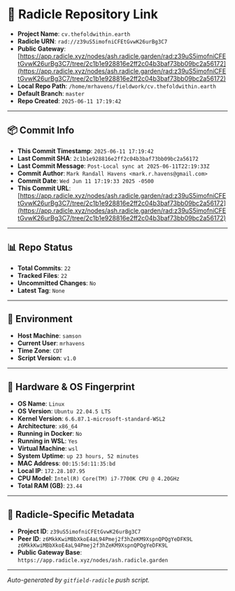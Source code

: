 # 🔗 Radicle Repository Link

- **Project Name**: `cv.thefoldwithin.earth`
- **Radicle URN**: `rad://z39uS5imofniCFEtGvwK26urBg3C7`
- **Public Gateway**: [https://app.radicle.xyz/nodes/ash.radicle.garden/rad:z39uS5imofniCFEtGvwK26urBg3C7/tree/2c1b1e928816e2ff2c04b3baf73bb09bc2a56172](https://app.radicle.xyz/nodes/ash.radicle.garden/rad:z39uS5imofniCFEtGvwK26urBg3C7/tree/2c1b1e928816e2ff2c04b3baf73bb09bc2a56172)
- **Local Repo Path**: `/home/mrhavens/fieldwork/cv.thefoldwithin.earth`
- **Default Branch**: `master`
- **Repo Created**: `2025-06-11 17:19:42`

---

## 📦 Commit Info

- **This Commit Timestamp**: `2025-06-11 17:19:42`
- **Last Commit SHA**: `2c1b1e928816e2ff2c04b3baf73bb09bc2a56172`
- **Last Commit Message**: `Post-Local sync at 2025-06-11T22:19:33Z`
- **Commit Author**: `Mark Randall Havens <mark.r.havens@gmail.com>`
- **Commit Date**: `Wed Jun 11 17:19:33 2025 -0500`
- **This Commit URL**: [https://app.radicle.xyz/nodes/ash.radicle.garden/rad:z39uS5imofniCFEtGvwK26urBg3C7/tree/2c1b1e928816e2ff2c04b3baf73bb09bc2a56172](https://app.radicle.xyz/nodes/ash.radicle.garden/rad:z39uS5imofniCFEtGvwK26urBg3C7/tree/2c1b1e928816e2ff2c04b3baf73bb09bc2a56172)

---

## 📊 Repo Status

- **Total Commits**: `22`
- **Tracked Files**: `22`
- **Uncommitted Changes**: `No`
- **Latest Tag**: `None`

---

## 🧭 Environment

- **Host Machine**: `samson`
- **Current User**: `mrhavens`
- **Time Zone**: `CDT`
- **Script Version**: `v1.0`

---

## 🧬 Hardware & OS Fingerprint

- **OS Name**: `Linux`
- **OS Version**: `Ubuntu 22.04.5 LTS`
- **Kernel Version**: `6.6.87.1-microsoft-standard-WSL2`
- **Architecture**: `x86_64`
- **Running in Docker**: `No`
- **Running in WSL**: `Yes`
- **Virtual Machine**: `wsl`
- **System Uptime**: `up 23 hours, 52 minutes`
- **MAC Address**: `00:15:5d:11:35:bd`
- **Local IP**: `172.28.107.95`
- **CPU Model**: `Intel(R) Core(TM) i7-7700K CPU @ 4.20GHz`
- **Total RAM (GB)**: `23.44`

---

## 🌱 Radicle-Specific Metadata

- **Project ID**: `z39uS5imofniCFEtGvwK26urBg3C7`
- **Peer ID**: `z6MkkKwiMBbXkoE4aL94Pmej2f3hZeKM9XspnQPQgYeDFK9L
z6MkkKwiMBbXkoE4aL94Pmej2f3hZeKM9XspnQPQgYeDFK9L`
- **Public Gateway Base**: `https://app.radicle.xyz/nodes/ash.radicle.garden`

---

_Auto-generated by `gitfield-radicle` push script._
